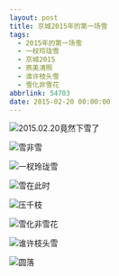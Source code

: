 ```yaml
---
layout: post
title: 京城2015年的第一场雪
tags:
  - 2015年的第一场雪
  - 一杈玲珑雪
  - 京城2015
  - 燕美清照
  - 谁许枝头雪
  - 雪化非雪花
abbrlink: 54703
date: 2015-02-20 00:00:00
---
```


<!-- build time:Sat Jun 23 2018 12:05:15 GMT+0800 (中国标准时间) -->

![2015.02.20竟然下雪了](http://ww1.sinaimg.cn/large/4eed32f2jw1epfk9h2nsmj21kw0w04qp.jpg "你怎么好意思这时候下雪呢")

![雪非雪](http://ww3.sinaimg.cn/large/4eed32f2jw1epfk9nw1vgj21kw0w07wh.jpg "雪非雪，花非花")

![一杈玲珑雪](http://ww4.sinaimg.cn/large/4eed32f2jw1epfk9tki8cj21kw0w01kx.jpg "一杈玲珑雪")

![雪在此时](http://ww1.sinaimg.cn/large/4eed32f2jw1epfka2bk7yj21kw0w01kx.jpg "雪在此时")

![压千枝](http://ww4.sinaimg.cn/large/4eed32f2jw1epfka913t5j21kw0w04qp.jpg "压千枝")

![雪化非雪花](http://ww4.sinaimg.cn/large/4eed32f2jw1epfkab09fcj21kw0w0n65.jpg "雪化非雪花")

![谁许枝头雪](http://ww3.sinaimg.cn/large/4eed32f2jw1epfkad40v5j21kw0w0123.jpg "谁许枝头雪")

![圆落](http://ww2.sinaimg.cn/mw690/4eed32f2jw1epfkaey6gbj21kw0w0qb5.jpg "圆落")
<!-- rebuild by neat -->